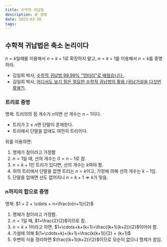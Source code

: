 ```yaml
---
title: 수학적 귀납법
description: 글 설명
date: 2023-03-30
tags:
---
```


## 수학적 귀납법은 축소 논리이다

$n=k$일때를 이용해서 $n=k+1$로 확장하지 말고, $n=k+1$를 이용해서 $n=k$를 증명하라.

- 김일희 박사, [수학적 귀납법 99.99% "엉터리"로 배웠습니다.](https://www.youtube.com/watch?v=NLcv5VGGQXU).
- 김일희 박사, [어디서도 보기 힘든 절묘한 수학적 귀납법의 활용 (귀납가설을 다섯번 활용?)](https://www.youtube.com/watch?v=sIMbG0yAdx0).

### 트리로 증명

명제: 트리의의 점 개수가 $n$이면 선 개수는 $n-1$이다.

- 트리가 $2 \le n$면 단말이 존재한다.
- 트리에서 단말을 없애도 여전히 트리이다.

위를 이용하면:

1. 명제가 참이라고 가정함
2. $n=1$일 때, 선의 개수는 $0 = n-1$로 참.
3. $n = k + 1$인 트리가 있다면, 선의 개수는 $k$여야 함.
4. 위의 트리에서 단말을 없앤 트리는 $n=k$이고, 가정에 의해 선의 개수는 $k-1$임.
5. 단말을 없애면 선도 없어지니 $n=k+1 \Rightarrow k$가 맞음.

### n까지의 합으로 증명

명제: $1 + 2 + \cdots + n=\frac{n(n+1)}{2}$

1. 명제가 참이라고 가정함.
1. $n=1$일 때, $1=\frac{2}{2}$이므로 참.
2. $n=k+1$이라고 하면, $1+\cdots+k+(k+1)=\frac{(k+1)(k+2)}{2}$이어야 함.
3. 가설에 의해 $(1+\cdots+k)+(k+1)=\frac{k(k+1)}{2} + (k+1)$
4. 우변의 식을 정리하면 $\frac{(k+1)(k+2)}{2}$이므로 모순이 없으니 명제가 참임.